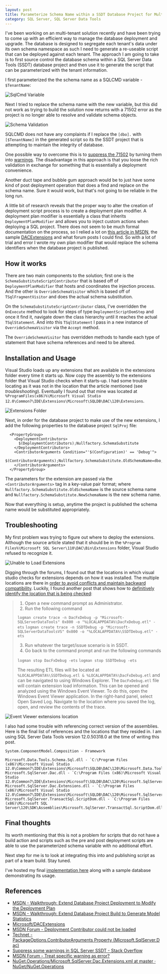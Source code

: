 ```yaml
---
layout: post
title: Parameterize Schema Name within a SSDT Database Project for Multi-Tenant Solutions
category: SQL Server, SQL Server Data Tools
---
```


I've been working on an multi-tenant solution recently and have been trying to come up with an efficient way to manage the database deployment and upgrade. The database is designed to segregate each tenant's data under its own schema namespace as such I need to generate a re-useable script that can be deployed against each tenant. The approach I am going to take is to first source control the database schema within a SQL Server Data Tools (SSDT) database project and then use it to generate the script that can be parameterized with the tenant information.

I first parameterized the the schema name as a SQLCMD variable - `$TenantName`: 

![SqlCmd Variable](/images/posts/DeploymentPlanModifer/10_varcmd.png)

Next I tried to replace the schema name with the new variable, but this did not work as trying to build the solution now returns with a 71502 error as the project is no longer able to resolve and validate schema objects.

![Schema Validation](/images/posts/DeploymentPlanModifer/20_SchemaValidation.png)
	
SQLCMD does not have any complaints if I replace the `[dbo].` with `[$TenantName]` in the generated script so its the SSDT project that is attempting to maintain the integrity of database. 

One possible way to overcome this is to [suppress the 71502](http://stackoverflow.com/questions/10826014/suppress-some-warnings-in-sql-server-ssdt) by turning them into [warnings](https://social.msdn.microsoft.com/Forums/sqlserver/en-US/9b698de1-9f6d-4e51-8c73-93c57355e768/treat-specific-warning-as-error?forum=ssdt). The disadvantage in this approach is that you loose the rich validation in exchange for something that is essentially a deployment convenience.

Another duct tape and bubble gum approach would be to just have some kind of post deployment operation that does a find and replace on the schema name. Sure it would work, but that's not going to be reliable in the long run. 

A little bit of research reveals that the proper way to alter the creation of deployment script process is to create a deployment plan modifier. A deployment plan modifier is essentially a class that inherits `DeploymentPlanModifier` and allows you to inject custom actions when deploying a SQL project. There does not seem to be much formal documentation on the process, so I relied a lot on [this article in MSDN](https://msdn.microsoft.com/en-US/library/dn306642(v=vs.103).aspx), the sample [DACExtensions](https://github.com/Microsoft/DACExtensions) and what forum posts I could find. So with a lot of trial and error I wrote my own plan modifier that would replace the schema identifiers when the database project is published.

<!--excerpt-->

## How it works

There are two main components to the solution; first one is the `SchemaSubstituteScriptContributor` that is based off of `DeploymentPlanModifier` that hosts and coordinates the injection process. And the other is `OverrideSchemaVisitor` which is based off of `TSqlFragmentVisitor` and does the actual schema substitution.

On the `SchemaSubstituteScriptContributor` class, I've overridden the `OnExecute` method to look for steps of type `DeploymentScriptDomStep` and once it find it, navigate down the class hierarchy until it reaches the actual `TSqlStatement`. And into this `TSqlStatement` I pass in a new instance of `OverrideSchemaVisitor` via the `Accept` method.

The `OverrideSchemaVisitor` has overridden methods to handle each type of statement that have schema references and need to be altered.

## Installation and Usage

Visual Studio loads up any extensions that are available in the extensions folder every time it starts up. 
Now copy the assembly to the extensions folder that Visual Studio checks when it starts-up. I had some trouble locating as it was not in the location that the article mentioned (see *troubleshooting*). Eventually I found out that mine was located at `%ProgramFiles(x86)%\Microsoft Visual Studio 12.0\Common7\IDE\Extensions\Microsoft\SQLDB\DAC\120\Extensions`. 

![Extensions Folder](/images/posts/DeploymentPlanModifer/30_ExtensionsFolder.png)

Next, in order for the database project to make use of the new extensions, I add the following properties to the database project `SqlProj` file:
 
	  <PropertyGroup>
	    <DeploymentContributors>	
	      $(DeploymentContributors);Nullfactory.SchemaSubstitute
	    </DeploymentContributors>
	    <ContributorArguments Condition="'$(Configuration)' == 'Debug'">
	      $(ContributorArguments);Nullfactory.SchemaSubstitute.OldSchemaName=dbo;Nullfactory.SchemaSubstitute.NewSchemaName=$TenantSchema;
	    </ContributorArguments>
	  </PropertyGroup>

The parameters for the extension are passed via the `<ContributorArguments>` tag in a key-value pair format; where `Nullfactory.SchemaSubstitute.OldSchemaName` is the source schema name and `Nullfactory.SchemaSubstitute.NewSchemaName` is the new schema name. 

Now that everything is setup, anytime the project is published the schema name would be substituted appropriately. 

## Troubleshooting

My first problem was trying to figure out where to deploy the extensions. Although the source article stated that it should be in the `%Program Files%\Microsoft SQL Server\110\DAC\Bin\Extensions` folder, Visual Studio refused to recognize it.

![Unable to Load Extensions](/images/posts/DeploymentPlanModifer/40_UnableToLoadExtension.png)

Digging through the forums, I found out that the locations in which visual studio checks for extensions depends on how it was installed. The multiple locations are there in [order to avoid conflicts and maintain backward compatibility](https://social.msdn.microsoft.com/Forums/sqlserver/en-US/be484b63-a6cc-4dac-a2c2-78a56ff5b502/where-is-the-microsoftsqlserverdacdll-that-includes-support-for-sql-server-2014?forum=ssdt). Luckily, I found another post that shows how to [definitively identify the location that is being checked](https://social.msdn.microsoft.com/Forums/en-US/eb0ccd5b-e7e0-4d90-950b-a4c696f0bd6e/deployment-contributor-could-not-be-loaded?forum=ssdt):

> 1. Open a new command prompt as Administrator.
> 2. Run the following command
> 
> 	`logman create trace -n DacFxDebug -p "Microsoft-SQLServerDataTools" 0x800 -o "%LOCALAPPDATA%\DacFxDebug.etl" -ets`
> 	`logman create trace -n SSDTDebug -p "Microsoft-SQLServerDataToolsVS" 0x800 -o "%LOCALAPPDATA%\SSDTDebug.etl" -ets`
> 
> 3. Run whatever the target/issue scenario is in SSDT.
> 4. Go back to the command prompt and run the following commands
> 
> 	`logman stop DacFxDebug -ets`
> 	`logman stop SSDTDebug -ets`
> 
> The resulting ETL files will be located at `%LOCALAPPDATA%\SSDTDebug.etl & %LOCALAPPDATA%\DacFxDebug.etl` and can be navigated to using Windows Explorer.
> The `DacFxDebug.etl` file will contain extension load information. This can be opened and analyzed using the Windows Event Viewer.
> To do this, open the Windows Event Viewer application. In the right-hand panel, select Open Saved Log. Navigate to the location where you saved the log, open, and review the contents of the trace.

![Event Viewer extensions location](/images/posts/DeploymentPlanModifer/50_EventViewerLocation.png)

I also had some trouble with referencing correct version of the assemblies. Here is the final list of references and the locations that they resided in. I am using SQL Server Data Tools version 12.0.50318.0 at the time of writing this post.

	System.ComponentModel.Composition - Framework

	Microsoft.Data.Tools.Schema.Sql.dll - `C:\Program Files (x86)\Microsoft Visual Studio 12.0\Common7\IDE\Extensions\Microsoft\SQLDB\DAC\120\Microsoft.Data.Tools.Schema.Sql.dll`
	Microsoft.SqlServer.Dac.dll - `C:\Program Files (x86)\Microsoft Visual Studio 12.0\Common7\IDE\Extensions\Microsoft\SQLDB\DAC\120\Microsoft.SqlServer.Dac.dll`
	Microsoft.SqlServer.Dac.Extensions.dll - `C:\Program Files (x86)\Microsoft Visual Studio 12.0\Common7\IDE\Extensions\Microsoft\SQLDB\DAC\120\Microsoft.SqlServer.Dac.Extensions.dll`
	Microsoft.SqlServer.TransactSql.ScriptDom.dll - `C:\Program Files (x86)\Microsoft SQL Server\120\SDK\Assemblies\Microsoft.SqlServer.TransactSql.ScriptDom.dll`

## Final thoughts

Its worth mentioning that this is not a problem for scripts that do not have a build action and scripts such as the pre and post deployment scripts are able to use the parameterized schema variable with no additional effort. 

Next step for me is to look at integrating this into and publishing script as part of a team build. Stay tuned.  

I've hosted my final [implementation here](https://github.com/shanec-/Nullfactory-DACExtensions) along with a sample database demonstrating its usage.

## References

- [MSDN - Walkthrough: Extend Database Project Deployment to Modify the Deployment Plan](https://msdn.microsoft.com/en-US/library/dn306642(v=vs.103).aspx)
- [MSDN - Walkthrough: Extend Database Project Build to Generate Model Statistics](https://msdn.microsoft.com/en-us/library/dn306080(v=vs.103).aspx)
- [Microsoft/DACExtensions](https://github.com/Microsoft/DACExtensions)
- [MSDN Forum - Deployment Contributor could not be loaded](https://social.msdn.microsoft.com/Forums/sqlserver/en-US/eb0ccd5b-e7e0-4d90-950b-a4c696f0bd6e/deployment-contributor-could-not-be-loaded?forum=ssdt)
- [Technet - PackageOptions.ContributorArguments Property (Microsoft.SqlServer.Dac)](https://technet.microsoft.com/en-us/library/microsoft.sqlserver.dac.packageoptions.contributorarguments(v=sql.110).aspx)
- [Suppress some warnings in SQL Server SSDT - Stack Overflow](http://stackoverflow.com/questions/10826014/suppress-some-warnings-in-sql-server-ssdt)
- [MSDN Forum - Treat specific warning as error?](https://social.msdn.microsoft.com/Forums/sqlserver/en-US/9b698de1-9f6d-4e51-8c73-93c57355e768/treat-specific-warning-as-error?forum=ssdt)
- [NuGet.Operations/Microsoft.SqlServer.Dac.Extensions.xml at master · NuGet/NuGet.Operations](https://github.com/NuGet/NuGet.Operations/blob/master/ext/SqlServer/Microsoft.SqlServer.Dac.Extensions.xml)